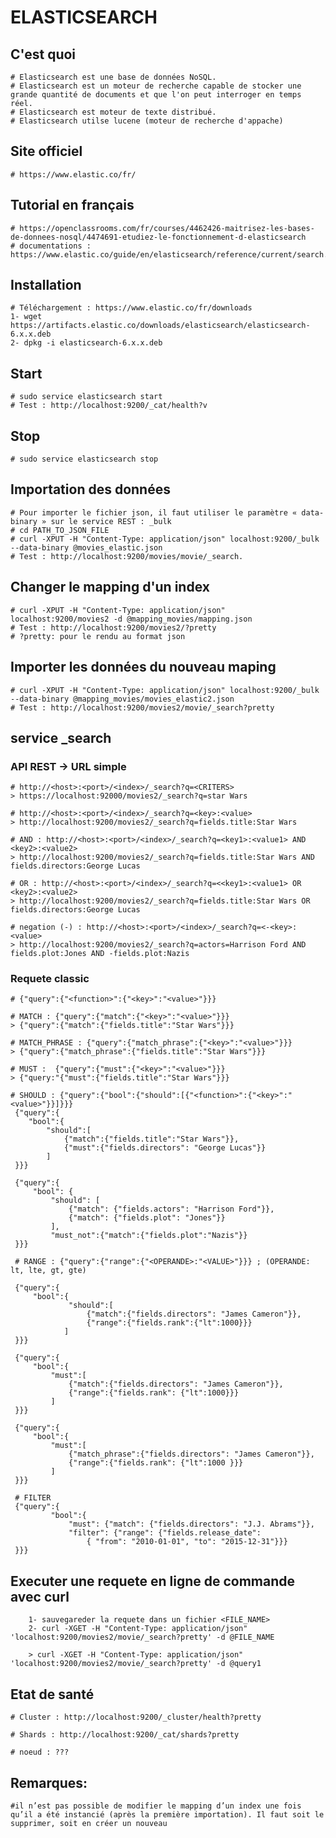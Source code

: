 # ELASTICSEARCH

## C'est quoi
    # Elasticsearch est une base de données NoSQL.
    # Elasticsearch est un moteur de recherche capable de stocker une grande quantité de documents et que l'on peut interroger en temps réel.
    # Elasticsearch est moteur de texte distribué.
    # Elasticsearch utilse lucene (moteur de recherche d'appache)

## Site officiel
    # https://www.elastic.co/fr/

## Tutorial en français
    # https://openclassrooms.com/fr/courses/4462426-maitrisez-les-bases-de-donnees-nosql/4474691-etudiez-le-fonctionnement-d-elasticsearch
    # documentations : https://www.elastic.co/guide/en/elasticsearch/reference/current/search.html

## Installation
    # Téléchargement : https://www.elastic.co/fr/downloads
    1- wget https://artifacts.elastic.co/downloads/elasticsearch/elasticsearch-6.x.x.deb
    2- dpkg -i elasticsearch-6.x.x.deb
   
## Start
    # sudo service elasticsearch start    
    # Test : http://localhost:9200/_cat/health?v

## Stop
    # sudo service elasticsearch stop

## Importation des données
    # Pour importer le fichier json, il faut utiliser le paramètre « data-binary » sur le service REST : _bulk
    # cd PATH_TO_JSON_FILE
    # curl -XPUT -H "Content-Type: application/json" localhost:9200/_bulk --data-binary @movies_elastic.json
    # Test : http://localhost:9200/movies/movie/_search.

## Changer le mapping d'un index
    # curl -XPUT -H "Content-Type: application/json" localhost:9200/movies2 -d @mapping_movies/mapping.json
    # Test : http://localhost:9200/movies2/?pretty
    # ?pretty: pour le rendu au format json
    
## Importer les données du nouveau maping
    # curl -XPUT -H "Content-Type: application/json" localhost:9200/_bulk --data-binary @mapping_movies/movies_elastic2.json  
    # Test : http://localhost:9200/movies2/movie/_search?pretty

## service _search

### API REST -> URL simple
    # http://<host>:<port>/<index>/_search?q=<CRITERS>
    > https://localhost:92000/movies2/_search?q=star Wars
      
    # http://<host>:<port>/<index>/_search?q=<key>:<value>
    > http://localhost:9200/movies2/_search?q=fields.title:Star Wars
    
    # AND : http://<host>:<port>/<index>/_search?q=<key1>:<value1> AND <key2>:<value2>
    > http://localhost:9200/movies2/_search?q=fields.title:Star Wars AND fields.directors:George Lucas
    
    # OR : http://<host>:<port>/<index>/_search?q=<<key1>:<value1> OR <key2>:<value2>
    > http://localhost:9200/movies2/_search?q=fields.title:Star Wars OR fields.directors:George Lucas
    
    # negation (-) : http://<host>:<port>/<index>/_search?q=<-<key>:<value>    
    > http://localhost:9200/movies2/_search?q=actors=Harrison Ford AND fields.plot:Jones AND -fields.plot:Nazis
  
### Requete classic
    # {"query":{"<function>":{"<key>":"<value>"}}}
    
    # MATCH : {"query":{"match":{"<key>":"<value>"}}}
    > {"query":{"match":{"fields.title":"Star Wars"}}}
    
    # MATCH_PHRASE : {"query":{"match_phrase":{"<key>":"<value>"}}}
    > {"query":{"match_phrase":{"fields.title":"Star Wars"}}}
    
    # MUST :  {"query":{"must":{"<key>":"<value>"}}}
    > {"query:"{"must":{"fields.title":"Star Wars"}}}
    
    # SHOULD : {"query":{"bool":{"should":[{"<function>":{"<key>":"<value>"}}]}}}
     {"query":{
        "bool":{
            "should":[
                {"match":{"fields.title":"Star Wars"}},
                {"must":{"fields.directors": "George Lucas"}}
            ]
     }}}
        
     {"query":{
         "bool": {
             "should": [
                 {"match": {"fields.actors": "Harrison Ford"}},
                 {"match": {"fields.plot": "Jones"}}
             ],
             "must_not":{"match":{"fields.plot":"Nazis"}}
     }}}
     
     # RANGE : {"query":{"range":{"<OPERANDE>:"<VALUE>"}}} ; (OPERANDE: lt, lte, gt, gte)
     
     {"query":{
         "bool":{
                 "should":[
                     {"match":{"fields.directors": "James Cameron"}},
                     {"range":{"fields.rank":{"lt":1000}}}
                ]
     }}}
     
     {"query":{
         "bool":{
             "must":[
                 {"match":{"fields.directors": "James Cameron"}},
                 {"range":{"fields.rank": {"lt":1000}}}
             ]
     }}}
     
     {"query":{
         "bool":{
             "must":[
                 {"match_phrase":{"fields.directors": "James Cameron"}},
                 {"range":{"fields.rank": {"lt":1000 }}}
             ]
     }}}
     
     # FILTER
     {"query":{
             "bool":{
                 "must": {"match": {"fields.directors": "J.J. Abrams"}},
                 "filter": {"range": {"fields.release_date":
                     { "from": "2010-01-01", "to": "2015-12-31"}}}
     }}}
    
## Executer une requete en ligne de commande avec curl
        1- sauvegareder la requete dans un fichier <FILE_NAME>
        2- curl -XGET -H "Content-Type: application/json" 'localhost:9200/movies2/movie/_search?pretty' -d @FILE_NAME
        
        > curl -XGET -H "Content-Type: application/json" 'localhost:9200/movies2/movie/_search?pretty' -d @query1


## Etat de santé
    # Cluster : http://localhost:9200/_cluster/health?pretty
    
    # Shards : http://localhost:9200/_cat/shards?pretty
    
    # noeud : ???
    
## Remarques:
    #il n’est pas possible de modifier le mapping d’un index une fois qu’il a été instancié (après la première importation). Il faut soit le supprimer, soit en créer un nouveau